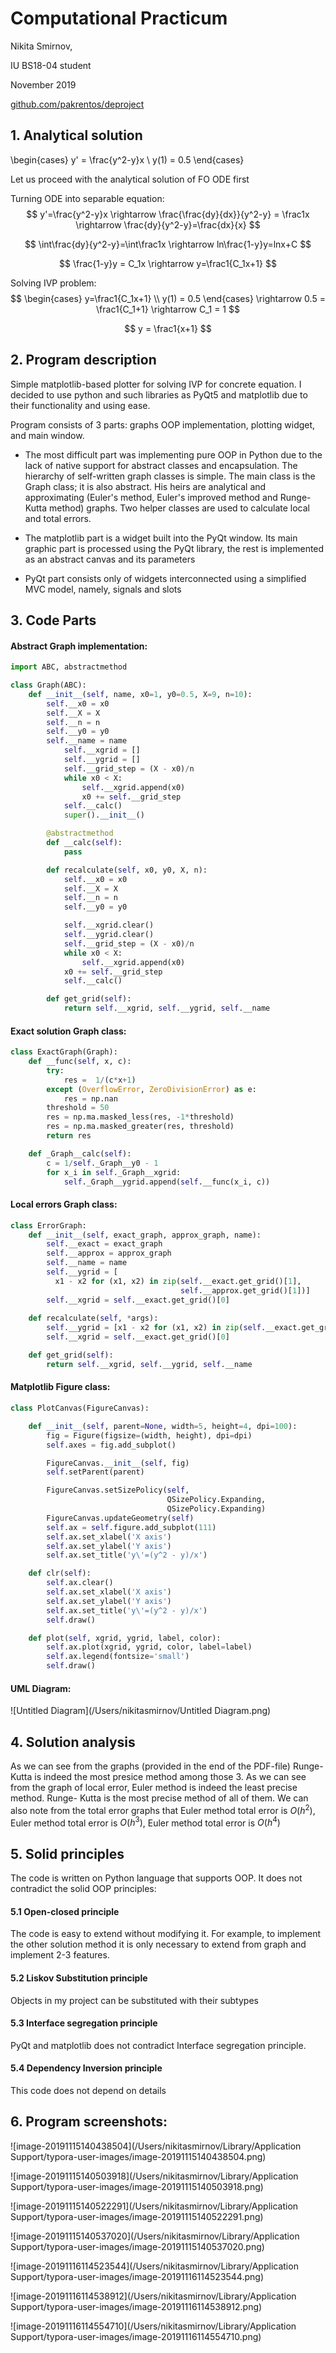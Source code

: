 # Computational Practicum

Nikita Smirnov,

IU BS18-04 student

November 2019

[github.com/pakrentos/deproject](github.com/pakrentos/deproject)



## 1. 	Analytical solution

\begin{cases}
y' = \frac{y^2-y}x \\
y(1) = 0.5
\end{cases}

Let us proceed with the analytical solution of FO ODE first

Turning ODE into separable equation:
$$
y'=\frac{y^2-y}x \rightarrow \frac{\frac{dy}{dx}}{y^2-y} = \frac1x \rightarrow \frac{dy}{y^2-y}=\frac{dx}{x}
$$

$$
\int\frac{dy}{y^2-y}=\int\frac1x \rightarrow ln\frac{1-y}y=lnx+C
$$

$$
\frac{1-y}y = C_1x \rightarrow y=\frac1{C_1x+1}
$$

Solving IVP problem:
$$
\begin{cases}
y=\frac1{C_1x+1} \\
y(1) = 0.5
\end{cases} \rightarrow
0.5 = \frac1{C_1+1} \rightarrow C_1 = 1
$$

$$
y = \frac1{x+1}
$$



## 2.	Program description

Simple matplotlib-based plotter for solving IVP for concrete equation. I decided to use python and such libraries as PyQt5 and matplotlib due to their functionality and using ease. 

Program consists of 3 parts: graphs OOP implementation, plotting widget, and main window.

* The most difficult part was implementing pure OOP in Python due to the lack of native support for abstract classes and encapsulation. The hierarchy of self-written graph classes is simple. The main class is the Graph class; it is also abstract. His heirs are analytical and approximating (Euler's method, Euler's improved method and Runge-Kutta method) graphs. Two helper classes are used to calculate local and total errors.

* The matplotlib part is a widget built into the PyQt window. Its main graphic part is processed using the PyQt library, the rest is implemented as an abstract canvas and its parameters
* PyQt part consists only of widgets interconnected using a simplified MVC model, namely, signals and slots



## 3.	Code Parts



#### Abstract Graph implementation:

```python
import ABC, abstractmethod

class Graph(ABC):
    def __init__(self, name, x0=1, y0=0.5, X=9, n=10):
        self.__x0 = x0
        self.__X = X
        self.__n = n
        self.__y0 = y0
        self.__name = name
    		self.__xgrid = []
    		self.__ygrid = []
    		self.__grid_step = (X - x0)/n
    		while x0 < X:
        		self.__xgrid.append(x0)
        		x0 += self.__grid_step
   			self.__calc()
    		super().__init__()

		@abstractmethod
		def __calc(self):
    		pass

		def recalculate(self, x0, y0, X, n):
    		self.__x0 = x0
    		self.__X = X
    		self.__n = n
    		self.__y0 = y0

    		self.__xgrid.clear()
    		self.__ygrid.clear()
    		self.__grid_step = (X - x0)/n
    		while x0 < X:
        		self.__xgrid.append(x0)
          	x0 += self.__grid_step
     		self.__calc()

		def get_grid(self):
    		return self.__xgrid, self.__ygrid, self.__name
```


#### Exact solution Graph class:

```python
class ExactGraph(Graph):
    def __func(self, x, c):
        try:
            res =  1/(c*x+1)
        except (OverflowError, ZeroDivisionError) as e:
            res = np.nan
        threshold = 50
        res = np.ma.masked_less(res, -1*threshold) 
        res = np.ma.masked_greater(res, threshold)
        return res

    def _Graph__calc(self):
        c = 1/self._Graph__y0 - 1
        for x_i in self._Graph__xgrid:
            self._Graph__ygrid.append(self.__func(x_i, c))
```



#### Local errors Graph class:

```python
class ErrorGraph:
    def __init__(self, exact_graph, approx_graph, name):
        self.__exact = exact_graph
        self.__approx = approx_graph
        self.__name = name
        self.__ygrid = [
          x1 - x2 for (x1, x2) in zip(self.__exact.get_grid()[1],
                                      self.__approx.get_grid()[1])]
        self.__xgrid = self.__exact.get_grid()[0]
    
    def recalculate(self, *args):
        self.__ygrid = [x1 - x2 for (x1, x2) in zip(self.__exact.get_grid()[1], self.__approx.get_grid()[1])]
        self.__xgrid = self.__exact.get_grid()[0]

    def get_grid(self):
        return self.__xgrid, self.__ygrid, self.__name
```



#### Matplotlib Figure class:

```python
class PlotCanvas(FigureCanvas):

    def __init__(self, parent=None, width=5, height=4, dpi=100):
        fig = Figure(figsize=(width, height), dpi=dpi)
        self.axes = fig.add_subplot()

        FigureCanvas.__init__(self, fig)
        self.setParent(parent)

        FigureCanvas.setSizePolicy(self,
                                   QSizePolicy.Expanding,
                                   QSizePolicy.Expanding)
        FigureCanvas.updateGeometry(self)
        self.ax = self.figure.add_subplot(111)
        self.ax.set_xlabel('X axis')
        self.ax.set_ylabel('Y axis')
        self.ax.set_title('y\'=(y^2 - y)/x')

    def clr(self):
        self.ax.clear()
        self.ax.set_xlabel('X axis')
        self.ax.set_ylabel('Y axis')
        self.ax.set_title('y\'=(y^2 - y)/x')
        self.draw()

    def plot(self, xgrid, ygrid, label, color):
        self.ax.plot(xgrid, ygrid, color, label=label)
        self.ax.legend(fontsize='small')
        self.draw()
```



#### UML Diagram:

![Untitled Diagram](/Users/nikitasmirnov/Untitled Diagram.png)

## 4.	Solution analysis 

As we can see from the graphs (provided in the end of the PDF-file) Runge- Kutta is indeed the most presice method among those 3. As we can see from the graph of local error, Euler method is indeed the least precise method. Runge- Kutta is the most precise method of all of them. We can also note from the total error graphs that Euler method total error is $O(h^2)$, Euler method total error is $O(h^3)$, Euler method total error is $O(h^4)$ 



## 5.	Solid principles 

The code is written on Python language that supports OOP. It does not contradict the solid OOP principles: 

#### 5.1 Open-closed principle 

The code is easy to extend without modifying it. For example, to implement the other solution method it is only necessary to extend from graph and implement 2-3 features. 

#### 5.2 Liskov Substitution principle 

Objects in my project can be substituted with their subtypes 

#### 5.3 Interface segregation principle 

PyQt and matplotlib does not contradict Interface segregation principle. 

#### 5.4 Dependency Inversion principle 

This code does not depend on details 



## 6.	Program screenshots:

![image-20191115140438504](/Users/nikitasmirnov/Library/Application Support/typora-user-images/image-20191115140438504.png)

![image-20191115140503918](/Users/nikitasmirnov/Library/Application Support/typora-user-images/image-20191115140503918.png)

![image-20191115140522291](/Users/nikitasmirnov/Library/Application Support/typora-user-images/image-20191115140522291.png)

![image-20191115140537020](/Users/nikitasmirnov/Library/Application Support/typora-user-images/image-20191115140537020.png)

![image-20191116114523544](/Users/nikitasmirnov/Library/Application Support/typora-user-images/image-20191116114523544.png)

![image-20191116114538912](/Users/nikitasmirnov/Library/Application Support/typora-user-images/image-20191116114538912.png)

![image-20191116114554710](/Users/nikitasmirnov/Library/Application Support/typora-user-images/image-20191116114554710.png)
